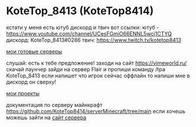 

# KoteTop_8413 (KoteTop8414)
кстати у меня есть ютуб дискорд и твич
вот ссылки: ютуб - https://www.youtube.com/channel/UCesFGmiO66ENNL5wcj1CTYQ
дискорд: KoteTop_8413#0286
твич: https://www.twitch.tv/kotetop8413




[мои готовые серверы](https://kotetop8414.github.io/servers_download/)



слушай:
есть к тебе предложение!
заходи на сайт https://vimeworld.ru/
скачай лаунчер 
зайди на сервер Flair
и пропиши команду /tpa KoteTop_8413
если напишет что игрок сейчас оффлайн
то напиши мне в дискорд он сверху!



[мои проекты](https://kotetop8414.github.io/projects/)





документация по серверу майнкрафт
  https://github.com/KoteTop8414/serverMinecraft/tree/main
  если хочешь можешь зайти на [сайт сервера](https://kotetop8414.github.io/tinkermod)
  
  

  
